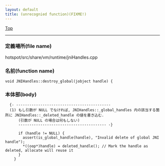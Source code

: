 ```yaml
---
layout: default
title: (unrecognied function)(FIXME!)
---
```

[Top](../index.html)

--- 
### 定義場所(file name)
hotspot/src/share/vm/runtime/jniHandles.cpp

### 名前(function name)
```
void JNIHandles::destroy_global(jobject handle) {
```

### 本体部(body)
```
  {- -------------------------------------------
  (1) もし引数が NULL でなければ, JNIHandles::_global_handles 内の該当する箇所に JNIHandles::_deleted_handle の値を書き込む.
      (引数が NULL の場合は何もしない)
      ---------------------------------------- -}

	  if (handle != NULL) {
	    assert(is_global_handle(handle), "Invalid delete of global JNI handle");
	    *((oop*)handle) = deleted_handle(); // Mark the handle as deleted, allocate will reuse it
	  }
	}
	
```


